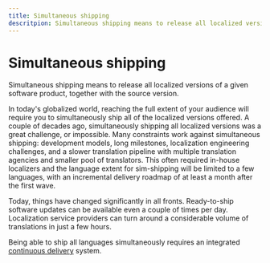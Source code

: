 ```yaml
---
title: Simultaneous shipping
descritpion: Simultaneous shipping means to release all localized versions of a given software product, together with the source version.
---
```

# Simultaneous shipping

Simultaneous shipping means to release all localized versions of a given software product, together with the source version.

In today's globalized world, reaching the full extent of your audience will require you to simultaneously ship all of the localized versions offered.
A couple of decades ago, simultaneously shipping all localized versions was a great challenge, or impossible.
Many constraints work against simultaneous shipping: development models, long milestones, localization engineering challenges, and a slower translation pipeline with multiple translation agencies and smaller pool of translators.
This often required in-house localizers and the language extent for sim-shipping will be limited to a few languages, with an incremental delivery roadmap of at least a month after the first wave.

Today, things have changed significantly in all fronts.
Ready-to-ship software updates can be available even a couple of times per day.
Localization service providers can turn around a considerable volume of translations in just a few hours.

Being able to ship all languages simultaneously requires an integrated [continuous delivery](continuous-delivery.md) system.
